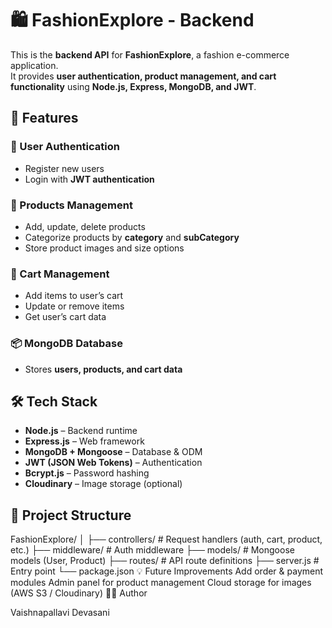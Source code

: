 # 🛍️ FashionExplore - Backend

This is the **backend API** for **FashionExplore**, a fashion e-commerce application.  
It provides **user authentication, product management, and cart functionality** using **Node.js, Express, MongoDB, and JWT**.

## 🚀 Features

### 👤 User Authentication
- Register new users
- Login with **JWT authentication**

### 👗 Products Management
- Add, update, delete products
- Categorize products by **category** and **subCategory**
- Store product images and size options

### 🛒 Cart Management
- Add items to user’s cart
- Update or remove items
- Get user’s cart data

### 📦 MongoDB Database
- Stores **users, products, and cart data**

## 🛠️ Tech Stack
- **Node.js** – Backend runtime  
- **Express.js** – Web framework  
- **MongoDB + Mongoose** – Database & ODM  
- **JWT (JSON Web Tokens)** – Authentication  
- **Bcrypt.js** – Password hashing  
- **Cloudinary** – Image storage (optional)

## 📂 Project Structure
FashionExplore/
│
├── controllers/        # Request handlers (auth, cart, product, etc.)
├── middleware/         # Auth middleware
├── models/             # Mongoose models (User, Product)
├── routes/             # API route definitions
├── server.js           # Entry point
└── package.json
💡 Future Improvements
Add order & payment modules
Admin panel for product management
Cloud storage for images (AWS S3 / Cloudinary)
👩‍💻 Author

Vaishnapallavi Devasani

